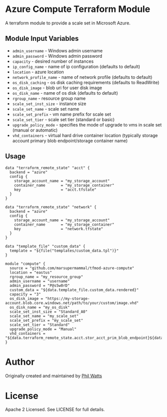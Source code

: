 Azure Compute Terraform Module
===========

A terraform module to provide a scale set in Microsoft Azure.


Module Input Variables
----------------------

- `admin_username` - Windows admin username
- `admin_password` - Windows admin password
- `capacity` - desired number of instances
- `ip_config_name` - name of ip configuration (defaults to default)
- `location` - azure location
- `network_profile_name` - name of network profile (defaults to default)
- `os_disk_caching` - os disk caching requirements (defaults to ReadWrite)
- `os_disk_image` - blob uri for user disk image
- `os_disk_name` - name of os disk (defaults to default)
- `rgroup_name` - resource group name
- `scale_set_inst_size` - instance size
- `scale_set_name` - scale set name
- `scale_set_prefix` - vm name prefix for scale set
- `scale_set_tier` - scale set tier (standard or basic)
- `upgrade_policy_mode` - specifies the mode of upgrade to vms in scale set (manual or automatic)
- `vhd_containers` - virtual hard drive container location (typically storage account primary blob endpoint/storage container name)

Usage
-----

```hcl
data "terraform_remote_state" "acct" {
  backend = "azure"
  config {
    storage_account_name = "my_storage_account"
    container_name       = "my_storage_container"
    key                  = "acct.tfstate"
  }
}

data "terraform_remote_state" "network" {
  backend = "azure"
  config {
    storage_account_name = "my_storage_account"
    container_name       = "my_storage_container"
    key                  = "network.tfstate"
  }
}

data "template_file" "custom_data" {
  template = "${file("templates/custom_data.tpl")}"
}

module "compute" {
  source = "github.com/marsupermammal/tfmod-azure-compute"
  location = "eastus"
  rgroup_name = "my_resource_group"
  admin_username = "username"
  admin_password = "P@s5w0rD"
  custom_data = "${data.template_file.custom_data.rendered}"
  capacity = "3"
  os_disk_image = "https://my-storage-account.blob.core.windows.net/path/to/your/custom/image.vhd"
  os_disk_name = "my_os_disk"
  scale_set_inst_size = "Standard_A0"
  scale_set_name = "my_scale_set"
  scale_set_prefix = "my_scale_set"
  scale_set_tier = "Standard"
  upgrade_policy_mode = "Manual"
  vhd_containers = "${data.terraform_remote_state.acct.stor_acct_prim_blob_endpoint}${data.terraform_remote_state.acct.stor_cont_id}"
}
```

Author
=======

Originally created and maintained by [Phil Watts](https://github.com/)

License
=======

Apache 2 Licensed. See LICENSE for full details.
